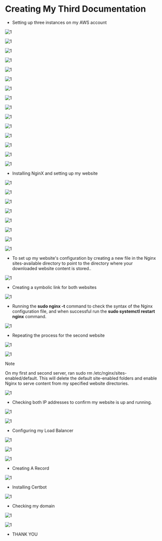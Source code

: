 # Creating My Third Documentation

- Setting up three instances on my AWS account

![1](im/1.png)

![1](im/2.png)

![1](im/3.png)

![1](im/4.png)

![1](im/5.png)

![1](im/6.png)

![1](im/7.png)

![1](im/8.png)

![1](im/9.png)

![1](im/10.png)

![1](im/11.png)

![1](im/12.png)

![1](im/13.png)

![1](im/14.png)

![1](im/15.png)

- Installing NginX and setting up my website

![1](im/16.png)

![1](im/17.png)

![1](im/18.png)

![1](im/19.png)

![1](im/20.png)

![1](im/21.png)

![1](im/22.png)

![1](im/23.png)

- To set up my website's configuration by creating a new file in the Nginx sites-available directory to point to the directory where your downloaded website content is stored.. 

![1](im/24.png)

- Creating a symbolic link for both websites

![1](im/25.png)

- Running the **sudo nginx -t** command to check the syntax of the Nginx configuration file, and when successful run the **sudo systemctl restart nginx** command.

![1](im/26.png)

- Repeating the process for the second website

![1](im/27.png)

![1](im/28.png)

>[!NOTE]
On my first and second server, ran sudo rm /etc/nginx/sites-enabled/default. This will delete the default site-enabled folders and enable Nginx to serve content from my specified website directories.

![1](im/29.png)

- Checking both IP addresses to confirm my website is up and running.

![1](im/30.png)

![1](im/31.png)

- Configuring my Load Balancer

![1](im/32.png)

![1](im/33.png)

![1](im/34.png)

- Creating A Record

![1](im/49.png)

- Installing Certbot

![1](im/50.png)

- Checking my domain

![1](im/51.png)

![1](im/52.png)

- THANK YOU
